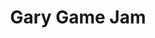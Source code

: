 ---
title: "Gary Game Jam"
description: "Id eros pellentesque facilisi id mollis faucibus commodo enim."
eventDate: 2023-08-21
image: "/../../event-2.png"
isHighlighted: true
---